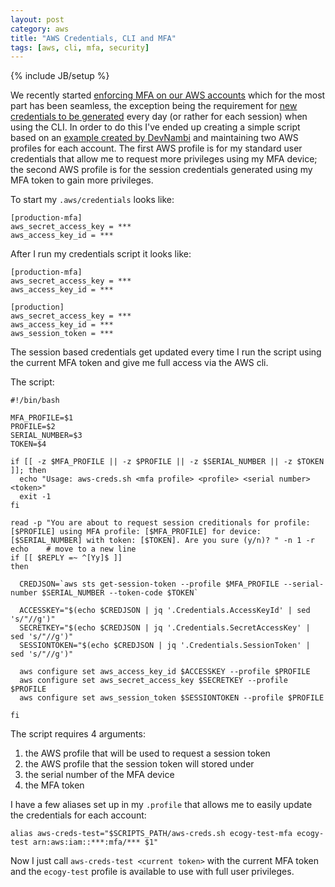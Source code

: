 ```yaml
---
layout: post
category: aws
title: "AWS Credentials, CLI and MFA"
tags: [aws, cli, mfa, security]
---
```


{% include JB/setup %}

We recently started [enforcing MFA on our AWS accounts](https://docs.aws.amazon.com/IAM/latest/UserGuide/tutorial_users-self-manage-mfa-and-creds.html) which for the most part has been seamless, the exception being the requirement for [new credentials to be generated](https://aws.amazon.com/premiumsupport/knowledge-center/authenticate-mfa-cli/) every day (or rather for each session) when using the CLI. In order to do this I've ended up creating a simple script based on an [example created by DevNambi](https://devnambi.com/2020/set-aws-session.html) and maintaining two AWS profiles for each account. The first AWS profile is for my standard user credentials that allow me to request more privileges using my MFA device; the second AWS profile is for the session credentials generated using my MFA token to gain more privileges.

To start my `.aws/credentials` looks like:

```
[production-mfa]
aws_secret_access_key = ***
aws_access_key_id = ***
```

After I run my credentials script it looks like:

```
[production-mfa]
aws_secret_access_key = ***
aws_access_key_id = ***

[production]
aws_secret_access_key = ***
aws_access_key_id = ***
aws_session_token = ***
```

The session based credentials get updated every time I run the script using the current MFA token and give me full access via the AWS cli.

The script:

```
#!/bin/bash

MFA_PROFILE=$1
PROFILE=$2
SERIAL_NUMBER=$3
TOKEN=$4

if [[ -z $MFA_PROFILE || -z $PROFILE || -z $SERIAL_NUMBER || -z $TOKEN ]]; then
  echo "Usage: aws-creds.sh <mfa profile> <profile> <serial number> <token>"
  exit -1
fi

read -p "You are about to request session creditionals for profile: [$PROFILE] using MFA profile: [$MFA_PROFILE] for device: [$SERIAL_NUMBER] with token: [$TOKEN]. Are you sure (y/n)? " -n 1 -r
echo    # move to a new line
if [[ $REPLY =~ ^[Yy]$ ]]
then

  CREDJSON=`aws sts get-session-token --profile $MFA_PROFILE --serial-number $SERIAL_NUMBER --token-code $TOKEN`

  ACCESSKEY="$(echo $CREDJSON | jq '.Credentials.AccessKeyId' | sed 's/"//g')"
  SECRETKEY="$(echo $CREDJSON | jq '.Credentials.SecretAccessKey' | sed 's/"//g')"
  SESSIONTOKEN="$(echo $CREDJSON | jq '.Credentials.SessionToken' | sed 's/"//g')"

  aws configure set aws_access_key_id $ACCESSKEY --profile $PROFILE
  aws configure set aws_secret_access_key $SECRETKEY --profile $PROFILE
  aws configure set aws_session_token $SESSIONTOKEN --profile $PROFILE

fi
```

The script requires 4 arguments:

1. the AWS profile that will be used to request a session token
2. the AWS profile that the session token will stored under
3. the serial number of the MFA device
4. the MFA token

I have a few aliases set up in my `.profile` that allows me to easily update the credentials for each account:

```
alias aws-creds-test="$SCRIPTS_PATH/aws-creds.sh ecogy-test-mfa ecogy-test arn:aws:iam::***:mfa/*** $1"
```

Now I just call `aws-creds-test <current token>` with the current MFA token and the `ecogy-test` profile is available to use with full user privileges.
